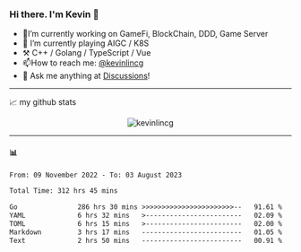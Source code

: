 ### Hi there. I'm Kevin 👋

- 🔭I’m currently working on GameFi, BlockChain, DDD, Game Server
- 🌱 I’m currently playing AIGC / K8S
-   :hammer_and_pick: C++ / Golang / TypeScript / Vue
- 📫How to reach me: [@kevinlincg](https://twitter.com/kevinlincg) 
-   :thought_balloon: Ask me anything at [Discussions](https://github.com/kevinlincg/kevinlincg/discussions/new)!

---

📈 my github stats

<p align="center"> <img src="https://github-readme-stats-ouuan.vercel.app/api?username=kevinlincg&theme=dark&show_icons=true&count_private=true" alt="kevinlincg" />

---

#### :bar_chart: 

<!--START_SECTION:waka-->

```txt
From: 09 November 2022 - To: 03 August 2023

Total Time: 312 hrs 45 mins

Go               286 hrs 30 mins >>>>>>>>>>>>>>>>>>>>>>>--   91.61 %
YAML             6 hrs 32 mins   >------------------------   02.09 %
TOML             6 hrs 15 mins   >------------------------   02.00 %
Markdown         3 hrs 17 mins   -------------------------   01.05 %
Text             2 hrs 50 mins   -------------------------   00.91 %
```

<!--END_SECTION:waka-->
